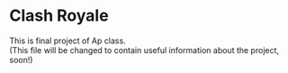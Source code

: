 # Clash Royale

This is final project of Ap class. <br>
(This file will be changed to contain useful information about the project, soon!)
